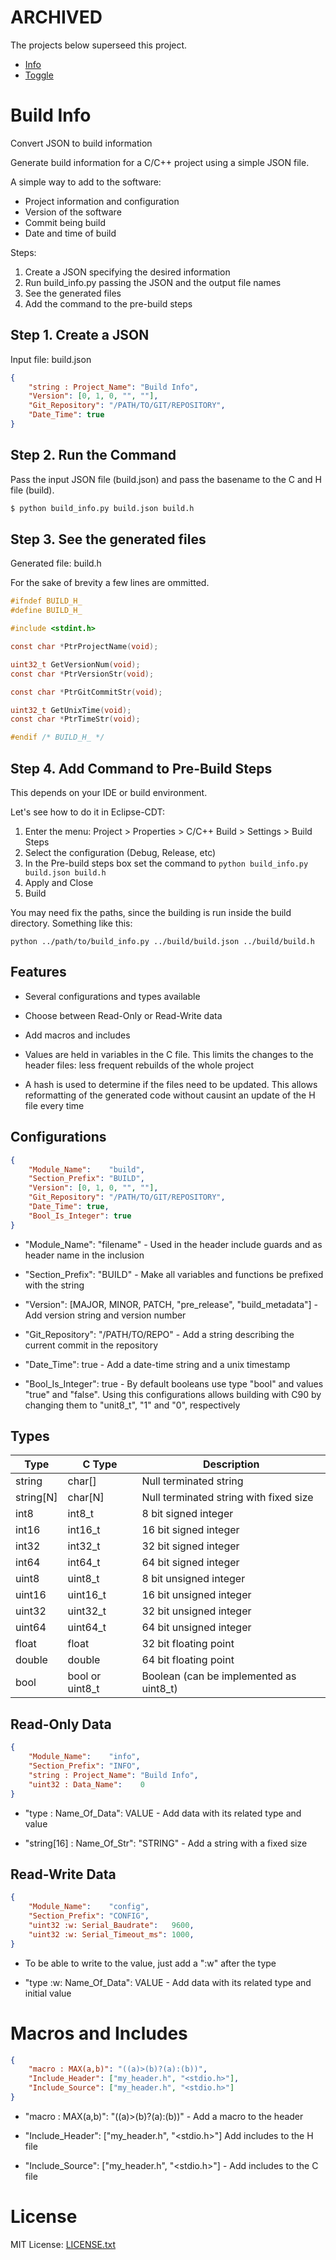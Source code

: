 # ARCHIVED

The projects below superseed this project.

- [Info](https://github.com/embtool/info)
- [Toggle](https://github.com/embtool/toggle)

# Build Info

Convert JSON to build information

Generate build information for a C/C++ project using a simple JSON file.

A simple way to add to the software:

* Project information and configuration
* Version of the software
* Commit being build
* Date and time of build

Steps:

1. Create a JSON specifying the desired information
2. Run build_info.py passing the JSON and the output file names
3. See the generated files
4. Add the command to the pre-build steps

## Step 1. Create a JSON

Input file: build.json

```json
{
    "string : Project_Name": "Build Info",
    "Version": [0, 1, 0, "", ""],
    "Git_Repository": "/PATH/TO/GIT/REPOSITORY",
    "Date_Time": true
}
```

## Step 2. Run the Command

Pass the input JSON file (build.json) and pass the basename to the C and
H file (build).

```sh
$ python build_info.py build.json build.h
```

## Step 3. See the generated files

Generated file: build.h

For the sake of brevity a few lines are ommitted.

```c
#ifndef BUILD_H_
#define BUILD_H_

#include <stdint.h>

const char *PtrProjectName(void);

uint32_t GetVersionNum(void);
const char *PtrVersionStr(void);

const char *PtrGitCommitStr(void);

uint32_t GetUnixTime(void);
const char *PtrTimeStr(void);

#endif /* BUILD_H_ */
```

## Step 4. Add Command to Pre-Build Steps

This depends on your IDE or build environment.

Let's see how to do it in Eclipse-CDT:

1. Enter the menu: Project > Properties > C/C++ Build > Settings >
    Build Steps
2. Select the configuration (Debug, Release, etc)
3. In the Pre-build steps box set the command to
    `python build_info.py build.json build.h`
4. Apply and Close
5. Build

You may need fix the paths, since the building is run inside the build
directory. Something like this:

`python ../path/to/build_info.py ../build/build.json ../build/build.h`

## Features

* Several configurations and types available

* Choose between Read-Only or Read-Write data

* Add macros and includes

* Values are held in variables in the C file. This limits the changes to the
header files: less frequent rebuilds of the whole project

* A hash is used to determine if the files need to be updated. This allows
reformatting of the generated code without causint an update of the H file every
time

## Configurations

```json
{
    "Module_Name":    "build",
    "Section_Prefix": "BUILD",
    "Version": [0, 1, 0, "", ""],
    "Git_Repository": "/PATH/TO/GIT/REPOSITORY",
    "Date_Time": true,
    "Bool_Is_Integer": true
}
```

* "Module_Name": "filename" - Used in the header include guards and as header
name in the inclusion

* "Section_Prefix": "BUILD" - Make all variables and functions be prefixed with
the string

* "Version": [MAJOR, MINOR, PATCH, "pre_release", "build_metadata"] - Add
version string and version number

* "Git_Repository": "/PATH/TO/REPO" - Add a string describing the current commit
in the repository

* "Date_Time": true - Add a date-time string and a unix timestamp

* "Bool_Is_Integer": true - By default booleans use type "bool" and values
"true" and "false". Using this configurations allows building with C90 by
changing them to "unit8_t", "1" and "0", respectively

## Types

| Type      | C Type          | Description                             |
| --------- | --------------- | --------------------------------------- |
| string    | char[]          | Null terminated string                  |
| string[N] | char[N]         | Null terminated string with fixed size  |
| int8      | int8_t          | 8 bit signed integer                    |
| int16     | int16_t         | 16 bit signed integer                   |
| int32     | int32_t         | 32 bit signed integer                   |
| int64     | int64_t         | 64 bit signed integer                   |
| uint8     | uint8_t         | 8 bit unsigned integer                  |
| uint16    | uint16_t        | 16 bit unsigned integer                 |
| uint32    | uint32_t        | 32 bit unsigned integer                 |
| uint64    | uint64_t        | 64 bit unsigned integer                 |
| float     | float           | 32 bit floating point                   |
| double    | double          | 64 bit floating point                   |
| bool      | bool or uint8_t | Boolean (can be implemented as uint8_t) |

## Read-Only Data

```json
{
    "Module_Name":    "info",
    "Section_Prefix": "INFO",
    "string : Project_Name": "Build Info",
    "uint32 : Data_Name":    0
}
```

* "type : Name_Of_Data": VALUE - Add data with its related type and value

* "string[16] : Name_Of_Str": "STRING" - Add a string with a fixed size

## Read-Write Data

```json
{
    "Module_Name":    "config",
    "Section_Prefix": "CONFIG",
    "uint32 :w: Serial_Baudrate":   9600,
    "uint32 :w: Serial_Timeout_ms": 1000,
}
```

* To be able to write to the value, just add a ":w" after the type

* "type :w: Name_Of_Data": VALUE - Add data with its related type and initial
value

# Macros and Includes

```json
{
    "macro : MAX(a,b)": "((a)>(b)?(a):(b))",
    "Include_Header": ["my_header.h", "<stdio.h>"],
    "Include_Source": ["my_header.h", "<stdio.h>"]
}
```

* "macro : MAX(a,b)": "((a)>(b)?(a):(b))" - Add a macro to the header

* "Include_Header": ["my_header.h", "<stdio.h>"] Add includes to the H file

* "Include_Source": ["my_header.h", "<stdio.h>"] - Add includes to the C file

# License

MIT License:
[LICENSE.txt](https://github.com/djboni/build_info/blob/master/LICENSE.txt)
